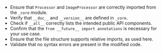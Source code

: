 - Ensure that `Processor` and `ImageProcessor` are correctly imported from the `_core` module.
- Verify that `__doc__` and `__version__` are defined in `_core`.
- Check if `__all__` correctly lists the intended public API components.
- Confirm that the `from __future__ import annotations` is necessary for your use case.
- Ensure that the file structure supports relative imports, as used here.
- Validate that no syntax errors are present in the modified code.
